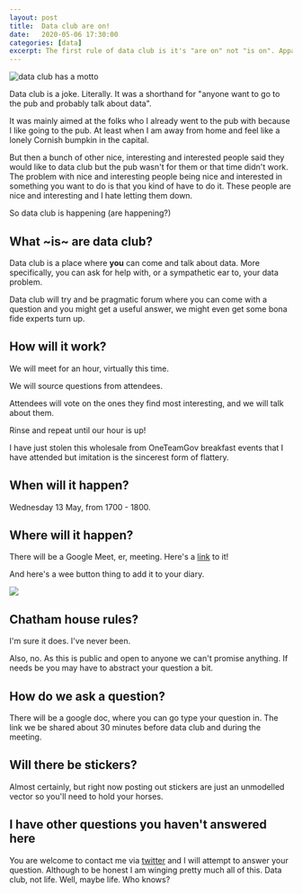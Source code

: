 ```yaml
---
layout: post
title:  Data club are on!
date:   2020-05-06 17:30:00
categories: [data]
excerpt: The first rule of data club is it's "are on" not "is on". Apparently.
---
```


![data club has a motto](/my-wee-blog/images/data-club-are-on.png)

Data club is a joke. Literally. It was a shorthand for "anyone want to go to the pub and probably talk about data".

It was mainly aimed at the folks who I already went to the pub with because I like going to the pub. At least when I am away from home and feel like a lonely Cornish bumpkin in the capital.

But then a bunch of other nice, interesting and interested people said they would like to data club but the pub wasn't for them or that time didn't work. The problem with nice and interesting people being nice and interested in something you want to do is that you kind of have to do it. These people are nice and interesting and I hate letting them down.

So data club is happening (are happening?)

## What ~is~ are data club?

Data club is a place where **you** can come and talk about data. More specifically, you can ask for help with, or a sympathetic ear to, your data problem.

Data club will try and be pragmatic forum where you can come with a question and you might get a useful answer, we might even get some bona fide experts turn up.

## How will it work?

We will meet for an hour, virtually this time.

We will source questions from attendees.

Attendees will vote on the ones they find most interesting, and we will talk about them.

Rinse and repeat until our hour is up!

I have just stolen this wholesale from OneTeamGov breakfast events that I have attended but imitation is the sincerest form of flattery.

## When will it happen?

Wednesday 13 May, from 1700 - 1800.

## Where will it happen?

There will be a Google Meet, er, meeting. Here's a [link](https://calendar.google.com/event?action=TEMPLATE&tmeid=NTFtbWd0bjBvNHM5MmhlbDJidnQzazc1ZTAgYWRhbS5sb2NrZXJAZm9vZC5nb3YudWs&tmsrc=adam.locker%40food.gov.uk) to it!

And here's a wee button thing to add it to your diary.

<a target="_blank" href="https://calendar.google.com/event?action=TEMPLATE&amp;tmeid=NTFtbWd0bjBvNHM5MmhlbDJidnQzazc1ZTAgYWRhbS5sb2NrZXJAZm9vZC5nb3YudWs&amp;tmsrc=adam.locker%40food.gov.uk"><img border="0" src="https://www.google.com/calendar/images/ext/gc_button1_en.gif"></a>

## Chatham house rules?

I'm sure it does. I've never been.

Also, no. As this is public and open to anyone we can't promise anything. If needs be you may have to abstract your question a bit.

## How do we ask a question?

There will be a google doc, where you can go type your question in. The link we be shared about 30 minutes before data club and during the meeting.

## Will there be stickers?

Almost certainly, but right now posting out stickers are just an unmodelled vector so you'll need to hold your horses.

## I have other questions you haven't answered here

You are welcome to contact me via [twitter](https://twitter.com/chairlord) and I will attempt to answer your question. Although to be honest I am winging pretty much all of this. Data club, not life. Well, maybe life. Who knows?
